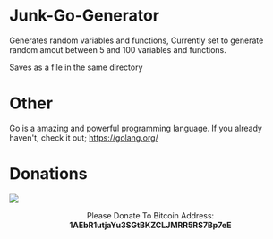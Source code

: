 # Junk-Go-Generator
Generates random variables and functions, Currently set to generate random amout between 5 and 100 variables and functions.

Saves as a file in the same directory

# Other

Go is a amazing and powerful programming language. If you already haven't, check it out; https://golang.org/

# Donations
<img src="https://blockchain.info/Resources/buttons/donate_64.png"/>
<p align="center">Please Donate To Bitcoin Address: <b>1AEbR1utjaYu3SGtBKZCLJMRR5RS7Bp7eE</b></p>
